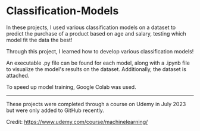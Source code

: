 # Classification-Models

In these projects, I used various classification models on a dataset to predict the purchase of a product based on age and salary, testing which model fit the data the best!

Through this project, I learned how to develop various classification models!

An executable .py file can be found for each model, along with a .ipynb file to visualize the model's results on the dataset. Additionally, the dataset is attached.

To speed up model training, Google Colab was used.

-----------------------------------------------------------------------------------------------------------------------------------------------------
These projects were completed through a course on Udemy in July 2023 but were only added to GitHub recently.

Credit: https://www.udemy.com/course/machinelearning/
